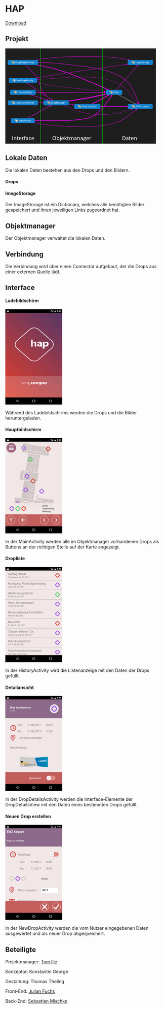 # HAP

[Download](http://www.google.de)

## Projekt

<img src="https://raw.githubusercontent.com/Saritus/hap/master/docs/classdiagram.png" alt="LoadingScreen" height="300">

## Lokale Daten

Die lokalen Daten bestehen aus den Drops und den Bildern.

#### Drops



#### ImageStorage

Der ImageStorage ist ein Dictionary, welches alle benötigten Bilder gespeichert und ihren jeweiligen Links zugeordnet hat.

## Objektmanager

Der Objektmanager verwaltet die lokalen Daten.

## Verbindung

Die Verbindung wird über einen Connector aufgebaut, der die Drops aus einer externen Quelle lädt.

## Interface

#### Ladebildschirm

<img src="https://raw.githubusercontent.com/Saritus/hap/master/docs/LoadingScreen.png" alt="LoadingScreen" height="300">

Während des Ladebildschirms werden die Drops und die Bilder heruntergeladen.

#### Hauptbildschirm

<img src="https://raw.githubusercontent.com/Saritus/hap/master/docs/MainScreen.png" alt="MainScreen" height="300">

In der MainActivity werden alle im Objektmanager vorhandenen Drops als Buttons an der richtigen Stelle auf der Karte angezeigt.

#### Dropliste

<img src="https://raw.githubusercontent.com/Saritus/hap/master/docs/History.png" alt="History" height="300">

In der HistoryActivity wird die Listenanzeige mit den Daten der Drops gefüllt.

#### Detailansicht

<img src="https://raw.githubusercontent.com/Saritus/hap/master/docs/DropDetail.png" alt="DropDetail" height="300">

In der DropDetailsActivity werden die Interface-Elemente der DropDetailsView mit den Daten eines bestimmten Drops gefüllt.

#### Neuen Drop erstellen

<img src="https://raw.githubusercontent.com/Saritus/hap/master/docs/NewDrop.png" alt="NewDrop" height="300">

In der NewDropActivity werden die vom Nutzer eingegebenen Daten ausgewertet und als neuer Drop abgespeichert.

## Beteiligte

Projektmanager: [Tom Ille](https://github.com/JamesTheButler)

Konzeptor: Konstantin George

Gestaltung: Thomas Theling

Front-End: [Julian Fuchs](https://github.com/Julian93MI)

Back-End: [Sebastian Mischke](https://github.com/Saritus)
